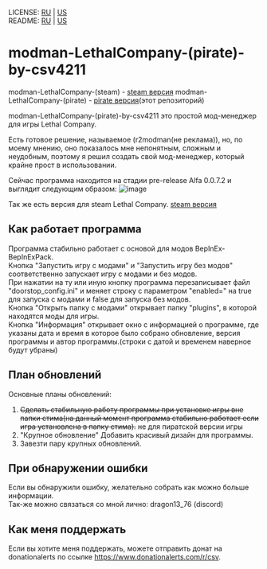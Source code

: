 LICENSE: [RU](/LICENSE.md) | [US](/LICENSE.md)  
README: [RU](/README_ru.md) | [US](/README_us.md)  

# modman-LethalCompany-(pirate)-by-csv4211

modman-LethalCompany-(steam) - [steam версия](https://github.com/csv4211/modman-steam-LethalCompany-by-csv4211)
modman-LethalCompany-(pirate) - [pirate версия](https://github.com/csv4211/modman-pirate-LethalCompany-by-csv4211)(этот репозиторий)

modman-LethalCompany-(pirate)-by-csv4211 это простой мод-менеджер для игры Lethal Company.  

Есть готовое решение, называемое (r2modman(не реклама)), но, по моему мнению, оно показалось мне непонятным, сложным и неудобным, поэтому я решил создать свой мод-менеджер, который крайне прост в использовании.  

Сейчас программа находится на стадии pre-release Alfa 0.0.7.2 и выглядит следующим образом: 
![image](https://sun9-35.userapi.com/impg/VqvJKF99IXC5lB9zO5bQdCJ9hLL1JrNvMwInUQ/JjJ2OTl8qwY.jpg?size=457x190&quality=96&sign=b845fc5fc9da0c3978051760f62799f3&type=album)  

Так же есть версия для steam Lethal Company. [steam версия](https://github.com/csv4211/modman-steam-LethalCompany-by-csv4211)

## Как работает программа

Программа стабильно работает с основой для модов BepInEx-BepInExPack.  
Кнопка "Запустить игру с модами" и "Запустить игру без модов" соответственно запускает игру с модами и без модов.  
При нажатии на ту или иную кнопку программа перезаписывает файл "doorstop_config.ini" и меняет строку с параметром "enabled=" на true для запуска с модами и false для запуска без модов.  
Кнопка "Открыть папку с модами" открывает папку "plugins", в которой находятся моды для игры.  
Кнопка "Информация" открывает окно с информацией о программе, где указаны дата и время в которое было собрано обновление, версия программы и автор программы.(строки с датой и временем наверное будут убраны)  

## План обновлений

Основные планы обновлений:  
1. ~~Сделать стабильную работу программы при установке игры вне папки стима(на данный момент программа стабильно работает если игра установлена в папку стима).~~ не для пиратской версии игры 
2. "Крупное обновление" Добавить красивый дизайн для программы.  
3. Завезти пару крупных обновлений.  

## При обнаружении ошибки
 
Если вы обнаружили ошибку, желательно собрать как можно больше информации.  
Так-же можно связаться со мной лично: dragon13_76 (discord)  

## Как меня поддержать

Если вы хотите меня поддержать, можете отправить донат на donationalerts по ссылке https://www.donationalerts.com/r/csv.  
